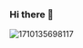 ### Hi there 👋

![1710135698117](https://github.com/FajarKyy/FajarKyy/assets/123274988/6e07d14e-e4b2-45c6-a516-8b502dcac656)
